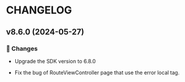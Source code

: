 # CHANGELOG

## v8.6.0 (2024-05-27)

### 📝 Changes

* Upgrade the SDK version to 6.8.0

* Fix the bug of RouteViewController page that use the error local tag.
